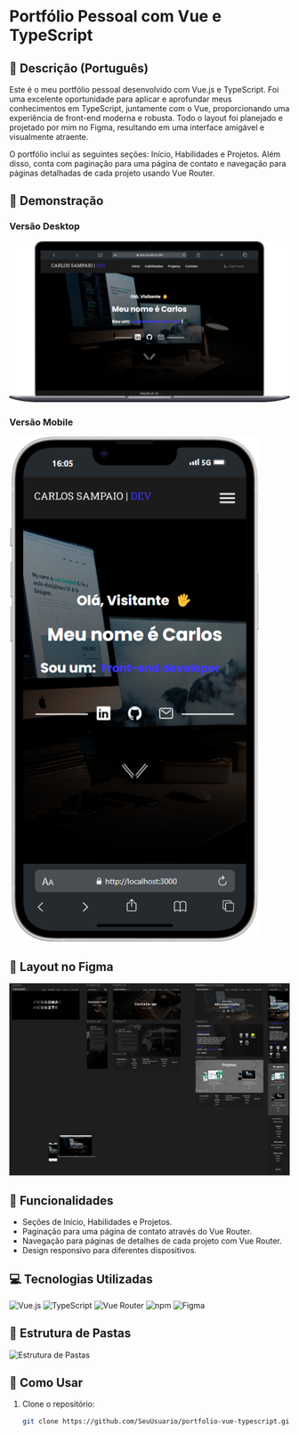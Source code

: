 # Portfólio Pessoal com Vue e TypeScript

## 📜 Descrição (Português)
Este é o meu portfólio pessoal desenvolvido com Vue.js e TypeScript. Foi uma excelente oportunidade para aplicar e aprofundar meus conhecimentos em TypeScript, juntamente com o Vue, proporcionando uma experiência de front-end moderna e robusta. Todo o layout foi planejado e projetado por mim no Figma, resultando em uma interface amigável e visualmente atraente. 

O portfólio inclui as seguintes seções: Início, Habilidades e Projetos. Além disso, conta com paginação para uma página de contato e navegação para páginas detalhadas de cada projeto usando Vue Router.

## 📸 Demonstração
### Versão Desktop
![Versão Desktop](/src/assets/images/imgs_detailsProjects/Macbook-Air-localhost.png)

### Versão Mobile
![Versão Mobile](/src/assets/images/imgs_detailsProjects/iPhone-14-Plus-localhost.png)

## 🎨 Layout no Figma
![Layout no Figma](/src/assets/images/imgs_detailsProjects/layout.png)

## 🚀 Funcionalidades
- Seções de Início, Habilidades e Projetos.
- Paginação para uma página de contato através do Vue Router.
- Navegação para páginas de detalhes de cada projeto com Vue Router.
- Design responsivo para diferentes dispositivos.

## 💻 Tecnologias Utilizadas
 ![Vue.js](https://img.shields.io/badge/-Vue.js-4FC08D?style=flat&logo=vue.js&logoColor=white)
 ![TypeScript](https://img.shields.io/badge/-TypeScript-3178C6?style=flat&logo=typescript&logoColor=white) 
 ![Vue Router](https://img.shields.io/badge/-Vue_Router-4FC08D?style=flat&logo=vue.js&logoColor=white) 
 ![npm](https://img.shields.io/badge/-npm-CB3837?style=flat&logo=npm&logoColor=white)
 ![Figma](https://img.shields.io/badge/-Figma-000000?style=flat&logo=figma&logoColor=white)

## 📂 Estrutura de Pastas
![Estrutura de Pastas](link-da-imagem-da-estrutura)

## 🚀 Como Usar
1. Clone o repositório:
   ```bash
   git clone https://github.com/SeuUsuario/portfolio-vue-typescript.git
